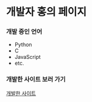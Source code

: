 # 개발자 홍의 페이지
### 개발 중인 언어
- Python
- C 
- JavaScript
- etc.

### 개발한 사이트 보러 가기
[개발한 사이트](http://wnsvy1237.dothome.co.kr)
